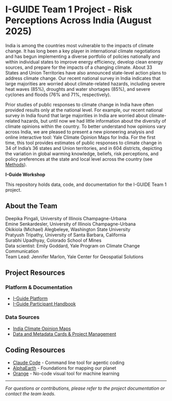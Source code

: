 # I-GUIDE Team 1 Project - Risk Perceptions Across India (August 2025)
India is among the countries most vulnerable to the impacts of climate change. It has long been a key player in international climate negotiations and has begun implementing a diverse portfolio of policies nationally and within individual states to improve energy efficiency, develop clean energy sources, and prepare for the impacts of a changing climate. About 33 States and Union Territories have also announced state-level action plans to address climate change. Our recent national survey in India indicates that large majorities are worried about climate-related hazards, including severe heat waves (85%), droughts and water shortages (85%), and severe cyclones and floods (76% and 71%, respectively). 

Prior studies of public responses to climate change in India have often provided results only at the national level. For example, our recent national survey in India found that large majorities in India are worried about climate-related hazards, but until now we had little information about the diversity of climate opinions within the country. To better understand how opinions vary across India, we are pleased to present a new pioneering analysis and online interactive tool: Yale Climate Opinion Maps for India. For the first time, this tool provides estimates of public responses to climate change in 34 of India’s 36 states and Union territories, and in 604 districts, depicting the variation in global warming knowledge, beliefs, risk perceptions, and policy preferences at the state and local level across the country (see [Methods](https://climatecommunication.yale.edu/publications/climate-awareness-india/)).  

**I-Guide Workshop**

This repository holds data, code, and documentation for the I-GUIDE Team 1 project.

## About the Team
Deepika Pingali, University of Illinois Champagne-Urbana  
Emine Senkardesler, University of Illinois Champagne-Urbana  
Okikiola (Michael) Alegbeleye, Washington State University  
Pratyush Tripathy, University of Santa Barbara, California  
Surabhi Upadhyay, Colorado School of Mines  
Data scientist: Emily Goddard, Yale Program on Climate Change Communication  
Team Lead: Jennifer Marlon, Yale Center for Geospatial Solutions  


## Project Resources

### Platform & Documentation
- [I-Guide Platform](https://platform.i-guide.io/)
- [I-Guide Participant Handbook](https://docs.google.com/document/d/1Y-hVwu7rlP7QKm54NZGW3EZr9wvbcyDYnCEHNUCbFeg/edit?tab=t.bomufwqwonku#heading=h.5jyqiysv47e3)

### Data Sources
- [India Climate Opinion Maps](https://climatecommunication.yale.edu/visualizations-data/ycomindia/)
- [Data and Metadata Cards & Project Management](https://github.com/ptdarch/I-GUIDE-DET)

## Coding Resources

- [Claude Code](https://www.anthropic.com/claude-code) - Command line tool for agentic coding
- [AlphaEarth](https://deepmind.google/discover/blog/alphaearth-foundations-helps-map-our-planet-in-unprecedented-detail/) - Foundations for mapping our planet
- [Orange](https://orangedatamining.com/) - No-code visual tool for machine learning  

---

*For questions or contributions, please refer to the project documentation or contact the team leads.*


